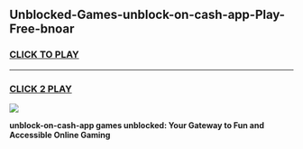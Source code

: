 
## Unblocked-Games-unblock-on-cash-app-Play-Free-bnoar
<h3>
<a href="https://premium76.site?title=unblock-on-cash-app&ref=23A">CLICK TO PLAY</a></h3>
<hr>

<h3>
<a href="https://premium76.site?title=unblock-on-cash-app&ref=23A">CLICK 2 PLAY</a>
  
</h3>

<a href="https://premium76.site?title=unblock-on-cash-app&ref=23A"><img src="https://clearcache.store/games.png"></a>


**unblock-on-cash-app games unblocked: Your Gateway to Fun and Accessible Online Gaming**

